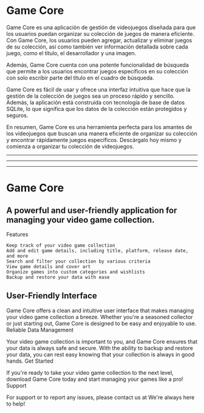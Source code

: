 # Game Core

Game Core es una aplicación de gestión de videojuegos diseñada para que los usuarios puedan organizar su colección de juegos de manera eficiente. Con Game Core, 
los usuarios pueden agregar, actualizar y eliminar juegos de su colección, así como también ver información detallada sobre cada juego, como el título, 
el desarrollador y una imagen.

Además, Game Core cuenta con una potente funcionalidad de búsqueda que permite a los usuarios encontrar juegos específicos en su colección con solo escribir parte del 
título en el cuadro de búsqueda.

Game Core es fácil de usar y ofrece una interfaz intuitiva que hace que la gestión de la colección de juegos sea un proceso rápido y sencillo. Además, la aplicación está 
construida con tecnología de base de datos SQLite, lo que significa que los datos de la colección están protegidos y seguros.

En resumen, Game Core es una herramienta perfecta para los amantes de los videojuegos que buscan una manera eficiente de organizar su colección y encontrar rápidamente 
juegos específicos. Descárgalo hoy mismo y comienza a organizar tu colección de videojuegos.

-----------------------------------------------------------------------------------------------------------------------------------------------------------------------
-----------------------------------------------------------------------------------------------------------------------------------------------------------------------
-----------------------------------------------------------------------------------------------------------------------------------------------------------------------

# Game Core

## A powerful and user-friendly application for managing your video game collection.
Features

    Keep track of your video game collection
    Add and edit game details, including title, platform, release date, and more
    Search and filter your collection by various criteria
    View game details and cover art
    Organize games into custom categories and wishlists
    Backup and restore your data with ease

## User-Friendly Interface

Game Core offers a clean and intuitive user interface that makes managing your video game collection a breeze. Whether you're a seasoned collector or just starting out, Game Core is designed to be easy and enjoyable to use.
Reliable Data Management

Your video game collection is important to you, and Game Core ensures that your data is always safe and secure. With the ability to backup and restore your data, you can rest easy knowing that your collection is always in good hands.
Get Started

If you're ready to take your video game collection to the next level, download Game Core today and start managing your games like a pro!
Support

For support or to report any issues, please contact us at  We're always here to help!
